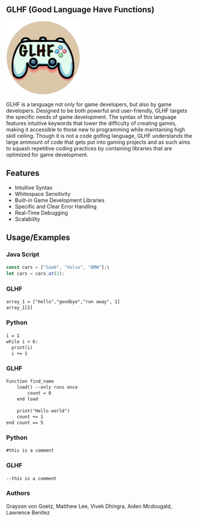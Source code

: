
## GLHF (Good Language Have Functions)

<img src="docs/logo.png" alt="drawing" width="200"/>

GLHF is a language not only for game developers, but also by game developers. Designed to be both powerful and user-friendly, GLHF targets the specific needs of game development. The syntax of this language features intuitive keywords that lower the difficulty of creating games, making it accessible to those new to programming while maintaining high skill ceiling. Though it is not a code golfing language, GLHF understands the large ammount of code that gets put into gaming projects and as such aims to squash repetitive coding practices by containing libraries that are optimized for game development.

## Features

- Intuitive Syntax
- Whitespace Sensitivity
- Built-in Game Development Libraries
- Specific and Clear Error Handling
- Real-Time Debugging
- Scalability


## Usage/Examples

### Java Script

```javascript
const cars = ["Saab", "Volvo", "BMW"];\
let cars = cars.at(2);
```

### GLHF
```
array_1 = ["hello","goodbye","run away", 1]
array_1[2]

```
### Python

```
i = 1
while i < 6:
  print(i)
  i += 1
```

### GLHF
```
Function find_name
    load() --only runs once
        count = 0
    end load

    print("Hello world")
    count += 1
end count == 5
```

### Python
```
#this is a comment
```

### GLHF
```
--this is a comment
```


### Authors
Grayson von Goetz, 
Matthew Lee, 
Vivek Dhingra, 
Aiden Mcdougald, 
Lawrence Benitez


